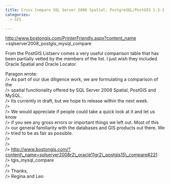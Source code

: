```yaml
---
title: Cross Compare SQL Server 2008 Spatial, PostgreSQL/PostGIS 1.3-1.4, MySQL 5-6
categories:
  - GIS

---
```

<a href="http://www.bostongis.com/PrinterFriendly.aspx?content_name=sqlserver2008_postgis_mysql_compare" target="_blank">http://www.bostongis.com/PrinterFriendly.aspx?content_name =sqlserver2008_postgis_mysql_compare</a>

From the PostGIS Listserv comes a very useful comparison table that has been partially vetted by the members of the list. I just wish they included Oracle Spatial and Oracle Locator.

Paragon wrote:  
/> As part of our due diligence work, we are formulating a comparison of the  
/> spatial functionality offered by SQL Server 2008 Spatial, PostGIS and MySQL.  
/> Its currently in draft, but we hope to release within the next week.  
/>  
/> We would appreciate if people could take a quick look at it and let us know  
/> if you see any gross errors or important things we left out. Most of this  
/> our general familiarity with the databases and GIS products out there. We  
/> tried to be as fair as possible.  
/>  
/>  
/> http://www.bostongis.com/?content\_name=sqlserver2008r2\_oracle11gr2\_postgis15\_compare#221  
/> tgis\_mysql\_compare  
/>  
/> Thanks,  
/> Regina and Leo